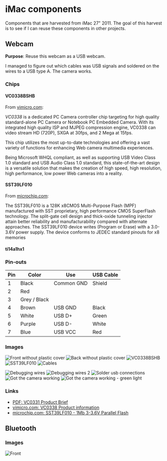 # iMac components

Components that are harvested from iMac 27" 2011.
The goal of this harvest is to see if I can reuse these components in other projects.

## Webcam

**Purpose**: Reuse this webcam as a USB webcam.

I managed to figure out which cables was USB signals and soldered on the wires to a USB type A. The camera works.

### Chips

#### VC0338BSHB

From [vimicro.com](http://www.vimicro.com/english/product/d_vc0338.htm):

*VC0338* is a dedicated PC Camera controller chip targeting for high quality standard-alone PC Camera or Notebook PC Embedded Camera. With its integrated high quality ISP and MJPEG compression engine, VC0338 can video stream HD (720P), SXGA at 30fps, and 2 Mega at 15fps.

This chip utilizes the most up-to-date technologies and offering a vast variety of functions for enhancing Web camera multimedia experiences.

Being Microsoft WHQL compliant, as well as supporting USB Video Class 1.0 standard and USB Audio Class 1.0 standard, this state-of-the-art design is a versatile solution that makes the creation of high speed, high resolution, high performance, low power Web cameras into a reality.


#### SST39LF010

From [microchip.com](https://www.microchip.com/wwwproducts/en/SST39LF010):

The SST39LF010 is a 128K x8CMOS Multi-Purpose Flash (MPF) manufactured with SST proprietary, high performance CMOS SuperFlash technology. The split-gate cell design and thick-oxide tunneling injector attain better reliability and manufacturability compared with alternate approaches. The SST39LF010 device writes (Program or Erase) with a 3.0-3.6V power supply. The device conforms to JEDEC standard pinouts for x8 memories

#### ti14a1hx1

### Pin-outs

|Pin|Color|Use|USB Cable|
|---|---|---|---|
|1|Black|Common GND|Shield|
|2|Red|||
|3|Grey / Black| ||
|4|Brown|USB GND|Black|
|5|White|USB D+|Green|
|6|Purple|USB D-|White|
|7|Blue|USB VCC|Red|

### Images

![Front without plastic cover](./images/IMG_3207.jpeg)
![Back without plastic cover](./images/IMG_3208.jpeg)
![VC0338BSHB](./images/IMG_3209.jpeg)
![SST39LF010](./images/IMG_3210.jpeg)
![Cables](./images/IMG_3211.jpeg)

![Debugging wires](./images/IMG_3256.jpeg)
![Debugging wires 2](./images/IMG_3257.jpeg)
![Solder usb connections](./images/IMG_3258.jpeg)
![Got the camera working](./images/IMG_3259.jpeg)
![Got the camera working - green light](./images/IMG_3260.jpeg)

### Links

- [PDF: VC0331 Product Brief](./files/VC0331_200_1.0_EN.pdf)
- [vimicro.com: VC0338 Product information](http://www.vimicro.com/english/product/d_vc0338.htm)
- [microchip.com: SST39LF010 - 1Mb 3-3.6V Parallel Flash](https://www.microchip.com/wwwproducts/en/SST39LF010)

## Bluetooth

### Images

![Front](./images/IMG_3206.jpeg)
